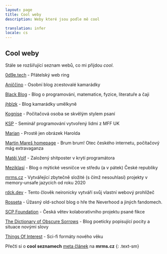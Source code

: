 ```yaml
---
layout: page
title: Cool weby
description: Weby které jsou podle mě cool

translation: infer
locale: cs
---
```


## Cool weby

Stále se rozšiřující seznam webů, co mi přijdou *cool*.

[0d9e.tech](https://0d9e.tech/) - Přátelský web ring

[Aniččino](https://aniccino.blogspot.com/) - Osobní blog zcestovalé kamarádky 

[Black Blog](https://blackblog.cz/) - Blog o programování, matematice, fyzice, literatuře a čaji

[jhblzk](https://jhblzk.eu/) - Blog kamarádky umělkyně

[Kognise](https://kognise.dev/) - Počítačová osoba se skvělým stylem psaní

[KSP](https://ksp.mff.cuni.cz/) - Seminář programování vytvořený lidmi z MFF UK

[Marian](https://mariansam.eu/) - Prostě jen obrázek Harolda 

[Martin Mareš homepage](https://mj.ucw.cz/) - Brum brum! Otec českého internetu, počítačový mág extravaganza

[Matěj Volf](https://mvolfik.github.io/) - Založený shitposter v krytí programátora

[Meziklasí](https://www.meziklasi.cz/) - Blog o mýtické vesničce ve středu (a v pátek) České republiky

[mrms.cz](https://mrms.cz/) - Vytvářející zbytečně složité (s čímž nesouhlasí) projekty v memory-unsafe jazycích od roku 2020

[rdck.dev](https://rdck.dev/) - Tento člověk neironicky vytváří svůj vlastní webový prohlížeč

[Rosseta](http://www.rosseta.cz/) - Úžasný old-school blog o hře the Neverhood a jiných fandomech.

[SCP Foundation](https://scp-wiki.cz/) - Česká větev kolaborativního projektu psané fikce

[The Dictionary of Obscure Sorrows](https://www.dictionaryofobscuresorrows.com/) - Blog poeticky popisující pocity a situace novými slovy

[Things Of Interest](https://qntm.org/) - Sci-fi formáty nového věku 

Přečti si o **cool seznamech** [meta článek](https://mrms.cz/articles/the-cool-list-is-cool.html) na **mrms.cz**
{: .text-sm}
